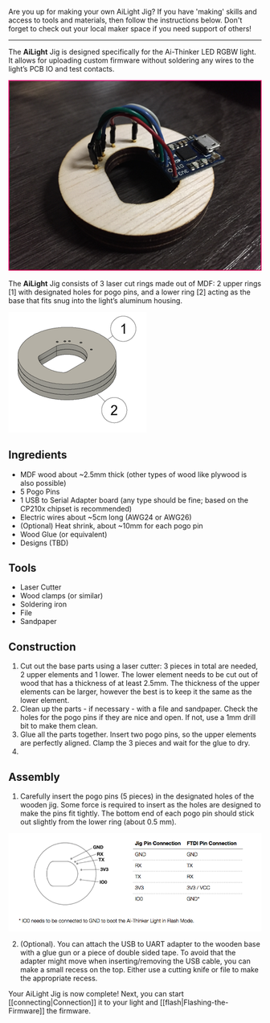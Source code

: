 Are you up for making your own AiLight Jig? If you have 'making' skills and access to tools and materials, then follow the instructions below. Don't forget to check out your local maker space if you need support of others!

***

The **AiLight** Jig is designed specifically for the Ai-Thinker LED RGBW light. It allows for uploading custom firmware without soldering any wires to the light’s PCB IO and test contacts. 

![AiLight Jig](images/ailight_jig.png)

The **AiLight** Jig consists of 3 laser cut rings made out of MDF: 2 upper rings [1] with designated holes for pogo pins, and a lower ring [2] acting as the base that fits snug into the light’s aluminum housing.

![AiLight 3D Image](images/ailight_jig_3d.png)

## Ingredients
- MDF wood about ~2.5mm thick (other types of wood like plywood is also possible)
- 5 Pogo Pins 
- 1 USB to Serial Adapter board (any type should be fine; based on the CP210x chipset is recommended)
- Electric wires about ~5cm long (AWG24 or AWG26)
- (Optional) Heat shrink, about ~10mm for each pogo pin 
- Wood Glue (or equivalent)
- Designs (TBD)

## Tools
- Laser Cutter
- Wood clamps (or similar)
- Soldering iron
- File
- Sandpaper 

## Construction
1. Cut out the base parts using a laser cutter: 3 pieces in total are needed, 2 upper elements and 1 lower. The lower element needs to be cut out of wood that has a thickness of at least 2.5mm. The thickness of the upper elements can be larger, however the best is to keep it the same as the lower element.
2. Clean up the parts - if necessary - with a file and sandpaper. Check the holes for the pogo pins if they are nice and open. If not, use a 1mm drill bit to make them clean.
3. Glue all the parts together. Insert two pogo pins, so the upper elements are perfectly aligned. Clamp the 3 pieces and wait for the glue to dry.
4.  


## Assembly
1. Carefully insert the pogo pins (5 pieces) in the designated holes of the wooden jig. Some force is required to insert as the holes are designed to make the pins fit tightly. The bottom end of each pogo pin should stick out slightly from the lower ring (about 0.5 mm).

![AiLight Pin Positions](images/ailight_jig_positions.png)

2. (Optional). You can attach the USB to UART adapter to the wooden base with a glue gun or a piece of double sided tape. 
To avoid that the adapter might move when inserting/removing the USB cable, you can make a small recess on the top. Either use a cutting knife or file to make the appropriate recess.

Your AiLight Jig is now complete! Next, you can start [[connecting|Connection]] it to your light and [[flash|Flashing-the-Firmware]] the firmware.